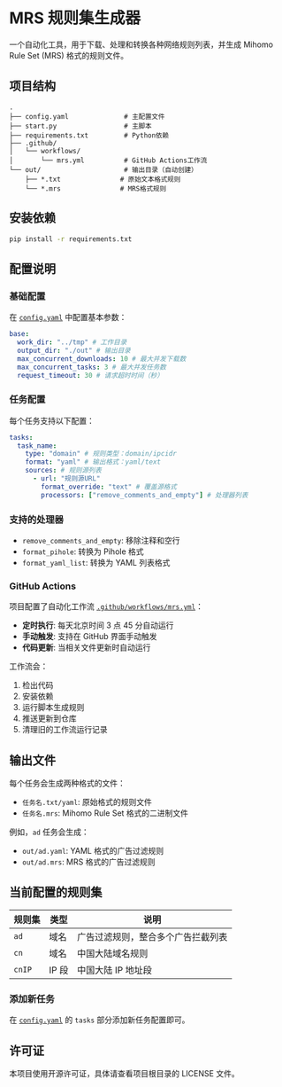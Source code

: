 # MRS 规则集生成器

一个自动化工具，用于下载、处理和转换各种网络规则列表，并生成 Mihomo Rule Set (MRS) 格式的规则文件。

## 项目结构

```
.
├── config.yaml              # 主配置文件
├── start.py                 # 主脚本
├── requirements.txt         # Python依赖
├── .github/
│   └── workflows/
│       └── mrs.yml          # GitHub Actions工作流
└── out/                     # 输出目录（自动创建）
    ├── *.txt               # 原始文本格式规则
    └── *.mrs               # MRS格式规则
```

## 安装依赖

```bash
pip install -r requirements.txt
```

## 配置说明

### 基础配置

在 [`config.yaml`](config.yaml) 中配置基本参数：

```yaml
base:
  work_dir: "../tmp" # 工作目录
  output_dir: "./out" # 输出目录
  max_concurrent_downloads: 10 # 最大并发下载数
  max_concurrent_tasks: 3 # 最大并发任务数
  request_timeout: 30 # 请求超时时间（秒）
```

### 任务配置

每个任务支持以下配置：

```yaml
tasks:
  task_name:
    type: "domain" # 规则类型：domain/ipcidr
    format: "yaml" # 输出格式：yaml/text
    sources: # 规则源列表
      - url: "规则源URL"
        format_override: "text" # 覆盖源格式
        processors: ["remove_comments_and_empty"] # 处理器列表
```

### 支持的处理器

- `remove_comments_and_empty`: 移除注释和空行
- `format_pihole`: 转换为 Pihole 格式
- `format_yaml_list`: 转换为 YAML 列表格式

### GitHub Actions

项目配置了自动化工作流 [`.github/workflows/mrs.yml`](.github/workflows/mrs.yml)：

- **定时执行**: 每天北京时间 3 点 45 分自动运行
- **手动触发**: 支持在 GitHub 界面手动触发
- **代码更新**: 当相关文件更新时自动运行

工作流会：

1. 检出代码
2. 安装依赖
3. 运行脚本生成规则
4. 推送更新到仓库
5. 清理旧的工作流运行记录

## 输出文件

每个任务会生成两种格式的文件：

- `任务名.txt/yaml`: 原始格式的规则文件
- `任务名.mrs`: Mihomo Rule Set 格式的二进制文件

例如，`ad` 任务会生成：

- `out/ad.yaml`: YAML 格式的广告过滤规则
- `out/ad.mrs`: MRS 格式的广告过滤规则

## 当前配置的规则集

| 规则集 | 类型  | 说明                               |
| ------ | ----- | ---------------------------------- |
| `ad`   | 域名  | 广告过滤规则，整合多个广告拦截列表 |
| `cn`   | 域名  | 中国大陆域名规则                   |
| `cnIP` | IP 段 | 中国大陆 IP 地址段                 |

### 添加新任务

在 [`config.yaml`](config.yaml) 的 `tasks` 部分添加新任务配置即可。

## 许可证

本项目使用开源许可证，具体请查看项目根目录的 LICENSE 文件。
